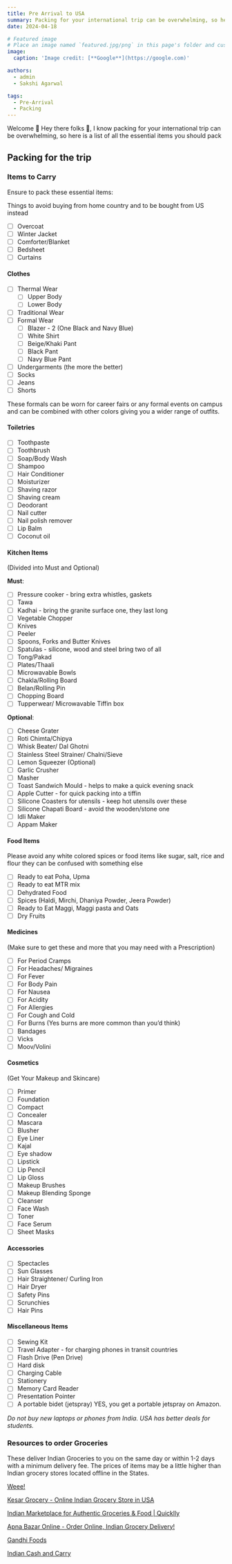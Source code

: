 ```yaml
---
title: Pre Arrival to USA
summary: Packing for your international trip can be overwhelming, so here is a list of all the essential items you should pack
date: 2024-04-18

# Featured image
# Place an image named `featured.jpg/png` in this page's folder and customize its options here.
image:
  caption: 'Image credit: [**Google**](https://google.com)'

authors:
  - admin
  - Sakshi Agarwal

tags:
  - Pre-Arrival
  - Packing
---
```


Welcome 👋
Hey there folks 👋, I know packing for your international trip can be overwhelming, so here is a list of all the essential items you should pack

## Packing for the trip

### Items to Carry

Ensure to pack these essential items:

Things to avoid buying from home country and to be bought from US instead

- [ ] Overcoat
- [ ] Winter Jacket
- [ ] Comforter/Blanket
- [ ] Bedsheet
- [ ] Curtains

#### Clothes

- [ ] Thermal Wear
    - [ ] Upper Body
    - [ ] Lower Body
- [ ] Traditional Wear
- [ ] Formal Wear
    - [ ] Blazer - 2 (One Black and Navy Blue)
    - [ ] White Shirt
    - [ ] Beige/Khaki Pant
    - [ ] Black Pant
    - [ ] Navy Blue Pant
- [ ] Undergarments (the more the better)
- [ ] Socks
- [ ] Jeans
- [ ] Shorts

These formals can be worn for career fairs or any formal events on campus and can be combined with other colors giving you a wider range of outfits.


#### Toiletries

- [ ] Toothpaste
- [ ] Toothbrush
- [ ] Soap/Body Wash
- [ ] Shampoo
- [ ] Hair Conditioner
- [ ] Moisturizer
- [ ] Shaving razor
- [ ] Shaving cream
- [ ] Deodorant
- [ ] Nail cutter
- [ ] Nail polish remover
- [ ] Lip Balm
- [ ] Coconut oil

#### Kitchen Items 
(Divided into Must and Optional)

**Must**:

- [ ] Pressure cooker - bring extra whistles, gaskets
- [ ] Tawa
- [ ] Kadhai - bring the granite surface one, they last long 
- [ ] Vegetable Chopper
- [ ] Knives
- [ ] Peeler
- [ ] Spoons, Forks and Butter Knives
- [ ] Spatulas - silicone, wood and steel bring two of all
- [ ] Tong/Pakad
- [ ] Plates/Thaali
- [ ] Microwavable Bowls
- [ ] Chakla/Rolling Board
- [ ] Belan/Rolling Pin
- [ ] Chopping Board
- [ ] Tupperwear/ Microwavable Tiffin box

**Optional**:

- [ ] Cheese Grater
- [ ] Roti Chimta/Chipya
- [ ] Whisk Beater/ Dal Ghotni
- [ ] Stainless Steel Strainer/ Chalni/Sieve
- [ ] Lemon Squeezer (Optional)
- [ ] Garlic Crusher
- [ ] Masher
- [ ] Toast Sandwich Mould - helps to make a quick evening snack
- [ ] Apple Cutter - for quick packing into a tiffin
- [ ] Silicone Coasters for utensils - keep hot utensils over these
- [ ] Silicone Chapati Board - avoid the wooden/stone one
- [ ] Idli Maker
- [ ] Appam Maker

#### Food Items

Please avoid any white colored spices or food items like sugar, salt, rice and flour they can be confused with something else

- [ ] Ready to eat Poha, Upma
- [ ] Ready to eat MTR mix
- [ ] Dehydrated Food
- [ ] Spices (Haldi, Mirchi, Dhaniya Powder, Jeera Powder)
- [ ] Ready to Eat Maggi, Maggi pasta and Oats
- [ ] Dry Fruits

#### Medicines 

(Make sure to get these and more that you may need with a Prescription)

- [ ] For Period Cramps
- [ ] For Headaches/ Migraines
- [ ] For Fever
- [ ] For Body Pain
- [ ] For Nausea
- [ ] For Acidity
- [ ] For Allergies
- [ ] For Cough and Cold
- [ ] For Burns (Yes burns are more common than you’d think)
- [ ] Bandages
- [ ] Vicks
- [ ] Moov/Volini

#### Cosmetics 
(Get Your Makeup and Skincare)

- [ ] Primer
- [ ] Foundation
- [ ] Compact
- [ ] Concealer
- [ ] Mascara
- [ ] Blusher
- [ ] Eye Liner
- [ ] Kajal
- [ ] Eye shadow
- [ ] Lipstick
- [ ] Lip Pencil
- [ ] Lip Gloss
- [ ] Makeup Brushes
- [ ] Makeup Blending Sponge
- [ ] Cleanser
- [ ] Face Wash
- [ ] Toner
- [ ] Face Serum
- [ ] Sheet Masks

#### Accessories

- [ ] Spectacles
- [ ] Sun Glasses
- [ ] Hair Straightener/ Curling Iron
- [ ] Hair Dryer
- [ ] Safety Pins
- [ ] Scrunchies
- [ ] Hair Pins

#### Miscellaneous Items

- [ ] Sewing Kit
- [ ] Travel Adapter - for charging phones in transit countries
- [ ] Flash Drive (Pen Drive)
- [ ] Hard disk
- [ ] Charging Cable
- [ ] Stationery
- [ ] Memory Card Reader
- [ ] Presentation Pointer
- [ ] A portable bidet (jetspray) 
YES, you get a portable jetspray on Amazon.

*Do not buy new laptops or phones from India. USA has better deals for students.*

### Resources to order Groceries

These deliver Indian Groceries to you on the same day or within 1-2 days with a minimum delivery fee. The prices of items may be a little higher than Indian grocery stores located offline in the States.

[Weee!](https://www.sayweee.com/en/account/referral/landing?t=1&referral_id=13567822&lang=en&utm_source=copyLink)

[Kesar Grocery - Online Indian Grocery Store in USA](https://www.kesargrocery.com/trackreferrals/n82vnO)

[Indian Marketplace for Authentic Groceries & Food | Quicklly](https://www.quicklly.com/online-indian-marketplace)

[Apna Bazar Online - Order Online, Indian Grocery Delivery!](https://www.apnabazarstores.com/)

[Gandhi Foods](https://gandhifood.com/)

[Indian Cash and Carry](https://www.indiacashandcarry.com/)
